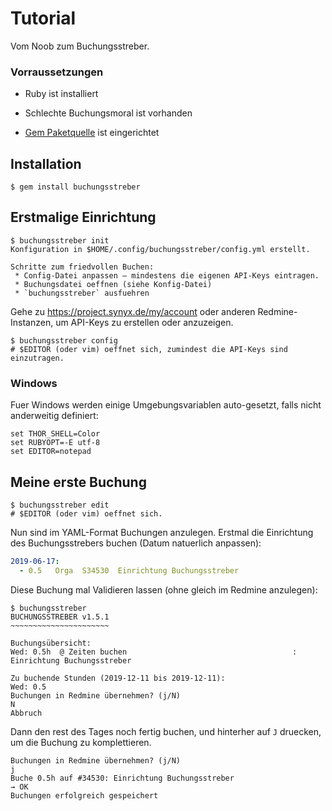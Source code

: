 # Tutorial

Vom Noob zum Buchungsstreber.

### Vorraussetzungen

* Ruby ist installiert
* Schlechte Buchungsmoral ist vorhanden
* [Gem Paketquelle][rubygems] ist eingerichtet

  [rubygems]: rubygems.md

## Installation

```
$ gem install buchungsstreber
```
## Erstmalige Einrichtung

```
$ buchungsstreber init
Konfiguration in $HOME/.config/buchungsstreber/config.yml erstellt.

Schritte zum friedvollen Buchen:
 * Config-Datei anpassen – mindestens die eigenen API-Keys eintragen.
 * Buchungsdatei oeffnen (siehe Konfig-Datei)
 * `buchungsstreber` ausfuehren
```

Gehe zu <https://project.synyx.de/my/account> oder anderen Redmine-Instanzen,
um API-Keys zu erstellen oder anzuzeigen.

```
$ buchungsstreber config
# $EDITOR (oder vim) oeffnet sich, zumindest die API-Keys sind einzutragen.
```

### Windows

Fuer Windows werden einige Umgebungsvariablen auto-gesetzt, falls nicht
anderweitig definiert:

```shell script
set THOR_SHELL=Color
set RUBYOPT=-E utf-8
set EDITOR=notepad
```

## Meine erste Buchung

```
$ buchungsstreber edit
# $EDITOR (oder vim) oeffnet sich.
```

Nun sind im YAML-Format Buchungen anzulegen.  Erstmal die Einrichtung des
Buchungsstrebers buchen (Datum natuerlich anpassen):

```yaml
2019-06-17:
  - 0.5   Orga  S34530  Einrichtung Buchungsstreber
```

Diese Buchung mal Validieren lassen (ohne gleich im Redmine anzulegen):

```
$ buchungsstreber
BUCHUNGSSTREBER v1.5.1
~~~~~~~~~~~~~~~~~~~~~~

Buchungsübersicht:
Wed: 0.5h  @ Zeiten buchen                                     : Einrichtung Buchungsstreber   

Zu buchende Stunden (2019-12-11 bis 2019-12-11):
Wed: 0.5
Buchungen in Redmine übernehmen? (j/N)
N
Abbruch
```

Dann den rest des Tages noch fertig buchen, und hinterher auf `J` druecken,
um die Buchung zu komplettieren.

```
Buchungen in Redmine übernehmen? (j/N)
j
Buche 0.5h auf #34530: Einrichtung Buchungsstreber
→ OK
Buchungen erfolgreich gespeichert
```
